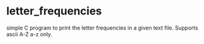 # letter_frequencies
simple C program to print the letter frequencies in a given text file. Supports ascii A-Z a-z only.
